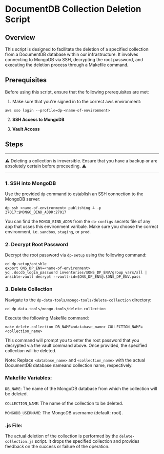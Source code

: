 # DocumentDB Collection Deletion Script

## Overview

This script is designed to facilitate the deletion of a specified collection from a DocumentDB database within our infrastructure. It involves connecting to MongoDB via SSH, decrypting the root password, and executing the deletion process through a Makefile command.

## Prerequisites

Before using this script, ensure that the following prerequisites are met:

1. Make sure that you're signed in to the correct aws environment:

```shell
aws sso login --profile=dp-<name-of-environment>
```

2. **SSH Access to MongoDB**

3. **Vault Access**

## Steps

***
:warning: Deleting a collection is irreversible. Ensure that you have a backup or are absolutely certain before proceeding. :warning:
***


### 1. SSH into MongoDB

Use the provided `dp` command to establish an SSH connection to the MongoDB server:

```shell
dp ssh <name-of-environment> publishing 4 -p 27017:$MONGO_BIND_ADDR:27017
```

You can find the `MONGO_BIND_ADDR` from the `dp-configs` secrets file of any app that usses this environment varibale. Make sure you choose the correct environment, i.e. `sandbox`, `staging`, or `prod`.


### 2. Decrypt Root Password

Decrypt the root password via `dp-setup` using the following command:

   ```shell
   cd dp-setup/anisble
   export ONS_DP_ENV=<name-of-environment>
   yq .docdb_login_password inventories/$ONS_DP_ENV/group_vars/all | ansible-vault decrypt --vault-id=$ONS_DP_ENV@.$ONS_DP_ENV.pass
   ```


### 3. Delete Collection

Navigate to the `dp-data-tools/mongo-tools/delete-collection` directory:

```
cd dp-data-tools/mongo-tools/delete-collection
```


Execute the following Makefile command:


```
make delete-collection DB_NAME=<database_name> COLLECTION_NAME=<collection_name>
```

This command will prompt you to enter the root password that you decrypted via the vault command above. Once provided, the specified collection will be deleted.

Note: Replace `<database_name>` and `<collection_name>` with the actual DocumentDB database nameand collection name, respectively.

### Makefile Variables:

`DB_NAME`: The name of the MongoDB database from which the collection will be deleted.

`COLLECTION_NAME`: The name of the collection to be deleted.

`MONGODB_USERNAME`: The MongoDB username (default: root).


### .js File:

The actual deletion of the collection is performed by the `delete-collection.js` script. It drops the specified collection and provides feedback on the success or failure of the operation.